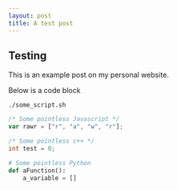 ```yaml
---
layout: post
title: A test post
---
```


## Testing
This is an example post on my personal website. 


Below is a code block
```
./some_script.sh
```

```javascript
/* Some pointless Javascript */
var rawr = ["r", "a", "w", "r"];
```

```cpp
/* Some pointless c++ */
int test = 0;
```

```python
# Some pointless Python
def aFunction():
    a_variable = []
```